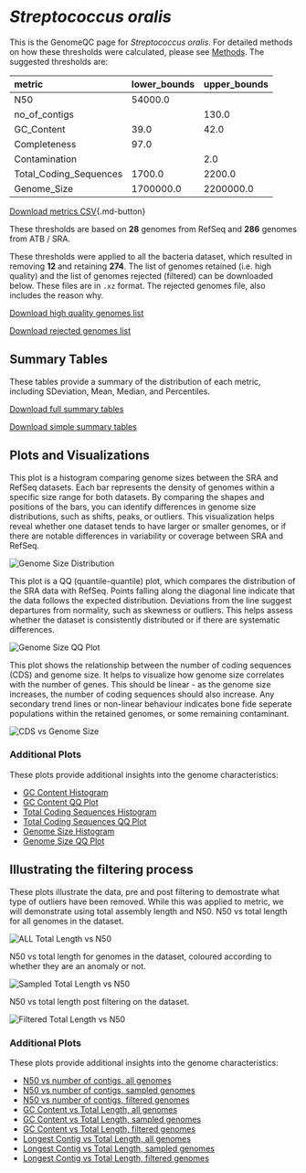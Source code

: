 # *Streptococcus oralis*

This is the GenomeQC page for *Streptococcus oralis*. For detailed methods on how these thresholds were calculated, please see [Methods](../../methods.md).
The suggested thresholds are: 

| metric                 | lower_bounds   | upper_bounds   |
|:-----------------------|:---------------|:---------------|
| N50                    | 54000.0        |                |
| no_of_contigs          |                | 130.0          |
| GC_Content             | 39.0           | 42.0           |
| Completeness           | 97.0           |                |
| Contamination          |                | 2.0            |
| Total_Coding_Sequences | 1700.0         | 2200.0         |
| Genome_Size            | 1700000.0      | 2200000.0      |

[Download metrics CSV](Streptococcus_oralis_metrics.csv){.md-button}


These thresholds are based on **28** genomes from RefSeq and **286** genomes from ATB / SRA.

These thresholds were applied to all the bacteria dataset, which resulted in removing **12** and retaining **274**.
The list of genomes retained (i.e. high quality) and the list of genomes rejected (filtered) can be downloaded below. These files are in `.xz` format. The rejected genomes file, also includes the reason why.

[Download high quality genomes list](Streptococcus_oralis_high_quality_genomes.csv.xz)


[Download rejected genomes list](Streptococcus_oralis_filtered_out_genomes.csv.xz)



## Summary Tables
These tables provide a summary of the distribution of each metric, including SDeviation, Mean, Median, and Percentiles.

[Download full summary tables](summary.csv)

[Download simple summary tables](selected_summary.csv)

## Plots and Visualizations

This plot is a histogram comparing genome sizes between the SRA and RefSeq datasets. Each bar represents the density of genomes within a specific size range for both datasets. By comparing the shapes and positions of the bars, you can identify differences in genome size distributions, such as shifts, peaks, or outliers. This visualization helps reveal whether one dataset tends to have larger or smaller genomes, or if there are notable differences in variability or coverage between SRA and RefSeq.

![Genome Size Distribution](Genome_Size_refseq_histogram_kde.png)

This plot is a QQ (quantile-quantile) plot, which compares the distribution of the SRA data with RefSeq. Points falling along the diagonal line indicate that the data follows the expected distribution. Deviations from the line suggest departures from normality, such as skewness or outliers. This helps assess whether the dataset is consistently distributed or if there are systematic differences.

![Genome Size QQ Plot](Genome_Size_refseq_qqplot.png)

This plot shows the relationship between the number of coding sequences (CDS) and genome size. It helps to visualize how genome size correlates with the number of genes. This should be linear - as the genome size increases, the number of coding sequences should also increase. Any secondary trend lines or non-linear behaviour indicates bone fide seperate populations within the retained genomes, or some remaining contaminant. 

![CDS vs Genome Size](Streptococcus_oralis_CDS_vs_Genome_Size.png)

### Additional Plots

These plots provide additional insights into the genome characteristics:

- [GC Content Histogram](GC_Content_refseq_histogram_kde.png)
- [GC Content QQ Plot](GC_Content_refseq_qqplot.png)
- [Total Coding Sequences Histogram](Total_Coding_Sequences_refseq_histogram_kde.png)
- [Total Coding Sequences QQ Plot](Total_Coding_Sequences_refseq_qqplot.png)
- [Genome Size Histogram](Genome_Size_refseq_histogram_kde.png)
- [Genome Size QQ Plot](Genome_Size_refseq_qqplot.png)
## Illustrating the filtering process
These plots illustrate the data, pre and post filtering to demostrate what type of outliers have been removed. While this was applied to metric, we will demonstrate using total assembly length and N50.
N50 vs total length for all genomes in the dataset.

![ALL Total Length vs N50](Streptococcus_oralis_all_total_length_N50.png)

N50 vs total length for genomes in the dataset, coloured according to whether they are an anomaly or not.

![Sampled Total Length vs N50](Streptococcus_oralis_sample_total_length_N50.png)

N50 vs total length post filtering on the dataset.

![Filtered Total Length vs N50](Streptococcus_oralis_filt_total_length_N50.png)

### Additional Plots

These plots provide additional insights into the genome characteristics:

- [N50 vs number of contigs, all genomes](Streptococcus_oralis_all_N50_number.png)
- [N50 vs number of contigs, sampled genomes](Streptococcus_oralis_sample_N50_number.png)
- [N50 vs number of contigs, filtered genomes](Streptococcus_oralis_filt_N50_number.png)
- [GC Content vs Total Length, all genomes](Streptococcus_oralis_all_total_length_GC_Content.png)
- [GC Content vs Total Length, sampled genomes](Streptococcus_oralis_sample_total_length_GC_Content.png)
- [GC Content vs Total Length, filtered genomes](Streptococcus_oralis_filt_total_length_GC_Content.png)
- [Longest Contig vs Total Length, all genomes](Streptococcus_oralis_all_total_length_longest.png)
- [Longest Contig vs Total Length, sampled genomes](Streptococcus_oralis_sample_total_length_longest.png)
- [Longest Contig vs Total Length, filtered genomes](Streptococcus_oralis_filt_total_length_longest.png)
